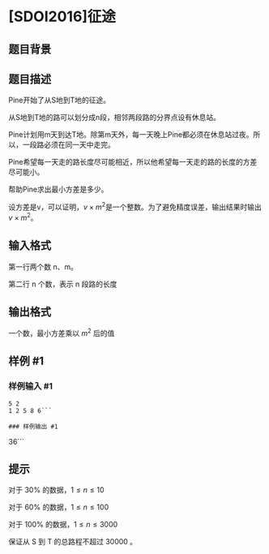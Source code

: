 # [SDOI2016]征途

## 题目背景



## 题目描述

Pine开始了从S地到T地的征途。

从S地到T地的路可以划分成n段，相邻两段路的分界点设有休息站。

Pine计划用m天到达T地。除第m天外，每一天晚上Pine都必须在休息站过夜。所以，一段路必须在同一天中走完。

Pine希望每一天走的路长度尽可能相近，所以他希望每一天走的路的长度的方差尽可能小。

帮助Pine求出最小方差是多少。

设方差是v，可以证明，$v\times m^2$是一个整数。为了避免精度误差，输出结果时输出$v\times m^2$。


## 输入格式

第一行两个数 n、m。

第二行 n 个数，表示 n 段路的长度


## 输出格式

一个数，最小方差乘以 $m^2$ 后的值


## 样例 #1

### 样例输入 #1
```
5 2
1 2 5 8 6```

### 样例输出 #1

```
36```

## 提示

对于 $30\%$ 的数据，$1 \le n \le 10$

对于 $60\%$ 的数据，$1 \le n \le 100$

对于 $100\%$ 的数据，$1 \le n \le 3000$

保证从 S 到 T 的总路程不超过 30000 。

